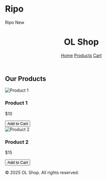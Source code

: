 # Ripo
Ripo New 
<!DOCTYPE html>
<html lang="en">
<head>
  <meta charset="UTF-8" />
  <meta name="viewport" content="width=device-width, initial-scale=1.0"/>
  <title>OL Shop</title>
  <link rel="stylesheet" href="style.css"/>
</head>
<body>
  <header>
    <h1>OL Shop</h1>
    <nav>
      <a href="#">Home</a>
      <a href="#">Products</a>
      <a href="#">Cart</a>
    </nav>
  </header>

  <section class="products">
    <h2>Our Products</h2>
    <div class="product-list">
      <div class="product">
        <img src="https://via.placeholder.com/150" alt="Product 1"/>
        <h3>Product 1</h3>
        <p>$10</p>
        <button>Add to Cart</button>
      </div>
      <div class="product">
        <img src="https://via.placeholder.com/150" alt="Product 2"/>
        <h3>Product 2</h3>
        <p>$15</p>
        <button>Add to Cart</button>
      </div>
    </div>
  </section>

  <footer>
    <p>&copy; 2025 OL Shop. All rights reserved.</p>
  </footer>
</body>
</html>
